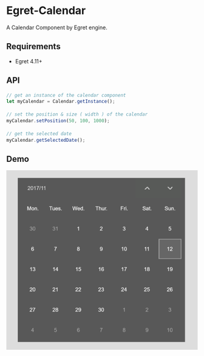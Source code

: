 # Egret-Calendar

A Calendar Component by Egret engine.

## Requirements

* Egret 4.11+

## API

```js
// get an instance of the calendar component
let myCalendar = Calendar.getInstance();

// set the position & size ( width ) of the calendar
myCalendar.setPosition(50, 100, 1000);

// get the selected date
myCalendar.getSelectedDate();

```

## Demo

![screenshot](./screenshot.png)